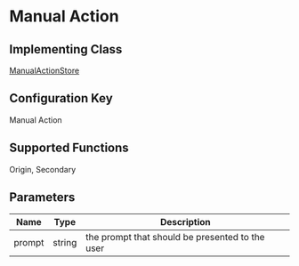 # Manual Action

## Implementing Class
[ManualActionStore](../../Azure.Sdk.Tools.SecretRotation.Stores.Generic/ManualActionStore.cs)

## Configuration Key
Manual Action

## Supported Functions
Origin, Secondary

## Parameters

| Name   | Type   | Description                                     |
| ------ | ------ | ----------------------------------------------- |
| prompt | string | the prompt that should be presented to the user |